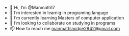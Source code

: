 - 👋 Hi, I’m @Manmath17
- 👀 I’m interested in learnig in programing languge
- 🌱 I’m currently learning Masters of computer application
- 💞️ I’m looking to collaborate on studying in programs
- 📫 How to reach me manmathlandge2842@gmail.com

<!---
Manmath17/Manmath17 is a ✨ special ✨ repository because its `README.md` (this file) appears on your GitHub profile.
You can click the Preview link to take a look at your changes.
--->
